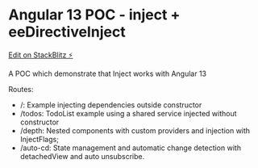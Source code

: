 # Angular 13 POC - inject + eeDirectiveInject

[Edit on StackBlitz ⚡️](https://stackblitz.com/edit/angular-ivy-1ink97)

A POC which demonstrate that Inject works with Angular 13

Routes:

- /: Example injecting dependencies outside constructor
- /todos: TodoList example using a shared service injected without constructor
- /depth: Nested components with custom providers and injection with InjectFlags;
- /auto-cd: State management and automatic change detection with detachedView and auto unsubscribe.
